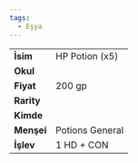 ```yaml
---
tags:
  - Eşya
---  
```

  
|  |  |  
|---|---|  
| **İsim** | HP Potion (x5)|  
| **Okul** | |  
| **Fiyat** | 200 gp|  
| **Rarity** | |  
| **Kimde** | |  
| **Menşei** | Potions General|  
| **İşlev** | 1 HD + CON|  
